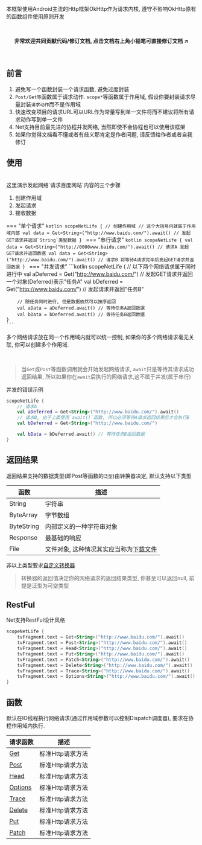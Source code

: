 本框架使用Android主流的Http框架OkHttp作为请求内核, 遵守不影响OkHttp原有的函数组件使用原则开发

<br>
<p align="center"><strong>非常欢迎共同贡献代码/修订文档, 点击文档右上角小铅笔可直接修订文档 ↗</strong></p>
<br>


## 前言

1. 避免写一个函数封装一个请求函数, 避免过度封装 <br>
2. `Post/Get等`函数属于请求动作. `scope*`等函数属于作用域, 假设你要封装请求尽量封装`请求动作`而不是作用域 <br>
3. 快速改变项目的请求URL可以URL作为常量写到单一文件将而不建议将所有请求动作写到单一文件
4. Net支持目前最先进的协程并发网络, 当然即使不会协程也可以使用该框架
5. 如果你觉得文档看不懂或者有歧义那肯定是作者问题, 请反馈给作者或者自我修订


## 使用

<br>
这里演示发起网络`请求百度网站`内容的三个步骤

1. 创建作用域
1. 发起请求
1. 接收数据

=== "单个请求"
    ```kotlin
    scopeNetLife { // 创建作用域
        // 这个大括号内就属于作用域内部
        val data = Get<String>("http://www.baidu.com/").await() // 发起GET请求并返回`String`类型数据
    }
    ```
=== "串行请求"
    ```kotlin
    scopeNetLife {
        val data = Get<String>("http://0000www.baidu.com/").await() // 请求A 发起GET请求并返回数据
        val data = Get<String>("http://www.baidu.com/").await() // 请求B 将等待A请求完毕后发起GET请求并返回数据
    }
    ```
=== "并发请求"
    ```kotlin
    scopeNetLife {
        // 以下两个网络请求属于同时进行中
        val aDeferred = Get<String>("http://www.baidu.com/") // 发起GET请求并返回一个对象(Deferred)表示"任务A"
        val bDeferred = Get<String>("http://www.baidu.com/") // 发起请求并返回"任务B"

        // 随任务同时进行, 但是数据依然可以按序返回
        val aData = aDeferred.await() // 等待任务A返回数据
        val bData = bDeferred.await() // 等待任务B返回数据
    }
    ```

多个网络请求放在同一个作用域内就可以统一控制, 如果你的多个网络请求毫无关联, 你可以创建多个作用域.

<br>

> 当`Get`或`Post`等函数调用就会开始发起网络请求, `await`只是等待其请求成功返回结果, 所以如果你在`await`后执行的网络请求,这不属于并发(属于串行)

并发的错误示例
```kotlin hl_lines="3"
scopeNetLife {
    // 请求A
    val aDeferred = Get<String>("http://www.baidu.com/").await()
    // 请求B, 由于上面使用`await()`函数, 所以必须等待A请求返回结果后才会执行B
    val bDeferred = Get<String>("http://www.baidu.com/")

    val bData = bDeferred.await() // 等待任务B返回数据
}
```

## 返回结果

返回结果支持的数据类型(即Post等函数的`泛型`)由转换器决定, 默认支持以下类型

| 函数 | 描述 |
|-|-|
| String | 字符串 |
| ByteArray | 字节数组 |
| ByteString | 内部定义的一种字符串对象 |
| Response | 最基础的响应 |
| File | 文件对象, 这种情况其实应当称为[下载文件](download-file.md) |

非以上类型要求[自定义转换器](converter.md)

> 转换器的返回值决定你的网络请求的返回结果类型, 你甚至可以返回null, 前提是泛型为可空类型


## RestFul
Net支持RestFul设计风格

```kotlin
scopeNetLife {
    tvFragment.text = Get<String>("http://www.baidu.com/").await()
    tvFragment.text = Post<String>("http://www.baidu.com/").await()
    tvFragment.text = Head<String>("http://www.baidu.com/").await()
    tvFragment.text = Put<String>("http://www.baidu.com/").await()
    tvFragment.text = Patch<String>("http://www.baidu.com/").await()
    tvFragment.text = Delete<String>("http://www.baidu.com/").await()
    tvFragment.text = Trace<String>("http://www.baidu.com/").await()
    tvFragment.text = Options<String>("http://www.baidu.com/").await()
}
```

## 函数

默认在IO线程执行网络请求(通过作用域参数可以控制Dispatch调度器), 要求在协程作用域内执行.

|请求函数|描述|
|-|-|
| [Get](api/-net/com.drake.net/-get.html)|标准Http请求方法|
| [Post](api/-net/com.drake.net/-post.html)|标准Http请求方法|
| [Head](api/-net/com.drake.net/-head.html)|标准Http请求方法|
| [Options](api/-net/com.drake.net/-options.html)|标准Http请求方法|
| [Trace](api/-net/com.drake.net/-trace.html)|标准Http请求方法|
| [Delete](api/-net/com.drake.net/-delete.html)|标准Http请求方法|
| [Put](api/-net/com.drake.net/-put.html)|标准Http请求方法|
| [Patch](api/-net/com.drake.net/-patch.html)|标准Http请求方法|